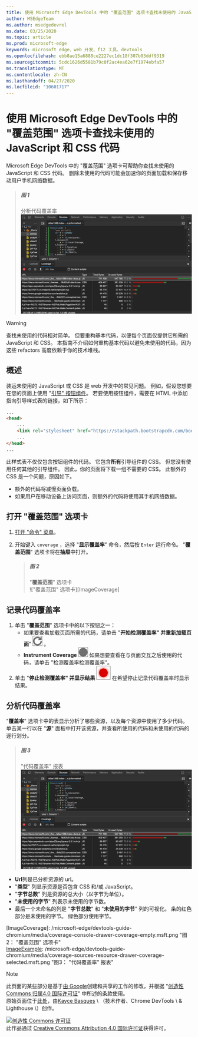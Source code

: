 ```yaml
---
title: 使用 Microsoft Edge DevTools 中的 "覆盖范围" 选项卡查找未使用的 JavaScript 和 CSS 代码
author: MSEdgeTeam
ms.author: msedgedevrel
ms.date: 03/25/2020
ms.topic: article
ms.prod: microsoft-edge
keywords: microsoft edge、web 开发、f12 工具、devtools
ms.openlocfilehash: ebb8ae15a6888ce2227ec1dc18f307b03ddf9319
ms.sourcegitcommit: 5cdc1626d5581b79c0f2ac4ea62e7f1974ebfa57
ms.translationtype: MT
ms.contentlocale: zh-CN
ms.lasthandoff: 04/27/2020
ms.locfileid: "10601717"
---
```

<!-- Copyright Kayce Basques 

   Licensed under the Apache License, Version 2.0 (the "License");
   you may not use this file except in compliance with the License.
   You may obtain a copy of the License at

       https://www.apache.org/licenses/LICENSE-2.0

   Unless required by applicable law or agreed to in writing, software
   distributed under the License is distributed on an "AS IS" BASIS,
   WITHOUT WARRANTIES OR CONDITIONS OF ANY KIND, either express or implied.
   See the License for the specific language governing permissions and
   limitations under the License.  -->





# 使用 Microsoft Edge DevTools 中的 "覆盖范围" 选项卡查找未使用的 JavaScript 和 CSS 代码   



Microsoft Edge DevTools 中的 "覆盖范围" 选项卡可帮助你查找未使用的 JavaScript 和 CSS 代码。  删除未使用的代码可能会加速你的页面加载和保存移动用户手机网络数据。  

> ##### 图 1  
> 分析代码覆盖率  
> ![分析代码覆盖率][ImageExample]  

> [!WARNING]
> 查找未使用的代码相对简单。  但要重构基本代码，以便每个页面仅提供它所需的 JavaScript 和 CSS。  本指南不介绍如何重构基本代码以避免未使用的代码，因为这些 refactors 高度依赖于你的技术堆栈。  

## 概述   

装运未使用的 JavaScript 或 CSS 是 web 开发中的常见问题。  例如，假设您想要在您的页面上使用 "[引导" 按钮组件][BootstrapButtons]。  若要使用按钮组件，需要在 HTML 中添加指向引导样式表的链接，如下所示：  

```html
...
<head>
    ...
    <link rel="stylesheet" href="https://stackpath.bootstrapcdn.com/bootstrap/4.3.1/css/bootstrap.min.css" integrity="sha384-ggOyR0iXCbMQv3Xipma34MD+dH/1fQ784/j6cY/iJTQUOhcWr7x9JvoRxT2MZw1T" crossorigin="anonymous">
    ...
</head>
...
```  

此样式表不仅仅包含按钮组件的代码。  它包含**所有**引导组件的 CSS。  但您没有使用任何其他的引导组件。  因此，你的页面将下载一组不需要的 CSS。  此额外的 CSS 是一个问题，原因如下。  

*   额外的代码将减慢页面负载。  <!--See [Render-Blocking CSS][render].  -->  
*   如果用户在移动设备上访问页面，则额外的代码将使用其手机网络数据。  

<!--[render]: /web/fundamentals/performance/critical-rendering-path/render-blocking-css  -->  

## 打开 "覆盖范围" 选项卡   

1.  [打开 "命令" 菜单][DevToolsCommandMenu]。  
1.  开始键入 `coverage` ，选择 "**显示覆盖率**" 命令，然后按 `Enter` 运行命令。  "**覆盖范围**" 选项卡将在**抽屉**中打开。  

    > ##### 图 2  
    > "**覆盖范围**" 选项卡  
    > !["覆盖范围" 选项卡][ImageCoverage]  

## 记录代码覆盖率   

1.  单击 "**覆盖范围**" 选项卡中的以下按钮之一：  
    *   如果要查看加载页面所需的代码，请单击 "**开始检测覆盖率" 并重新加载页面**" ![ 开始检测覆盖率" 和 "重新加载页面" ][ImageReloadIcon] 。  
    *   **Instrument Coverage** ![ ][ImageRecordIcon] 如果想要查看在与页面交互之后使用的代码，请单击 "检测覆盖率检测覆盖率"。  
1.  单击 "**停止检测覆盖率" 并显示结果** ![ 停止检测覆盖率，并 ][ImageStopIcon] 在希望停止记录代码覆盖率时显示结果。  

## 分析代码覆盖率   

"**覆盖率**" 选项卡中的表显示分析了哪些资源，以及每个资源中使用了多少代码。 单击某一行以在 "**源**" 面板中打开该资源，并查看所使用的代码和未使用的代码的逐行划分。  

> ##### 图 3  
> "代码覆盖率" 报表  
> !["代码覆盖率" 报表][ImageExample]  

*   **Url**列是已分析资源的 url。  
*   "**类型**" 列显示资源是否包含 CSS 和/或 JavaScript。  
*   "**字节总数**" 列是资源的总大小（以字节为单位）。  
*   "**未使用的字节**" 列表示未使用的字节数。  
*   最后一个未命名的列是 "**字节总数**" 和 "**未使用的字节**" 列的可视化。  条的红色部分是未使用的字节。  绿色部分使用字节。  

 



<!-- image links -->  

[ImageReloadIcon]: /microsoft-edge/devtools-guide-chromium/media/reload-icon.msft.png  
[ImageRecordIcon]: /microsoft-edge/devtools-guide-chromium/media/record-icon.msft.png  
[ImageStopIcon]: /microsoft-edge/devtools-guide-chromium/media/stop-icon.msft.png  

[ImageExample]: /microsoft-edge/devtools-guide-chromium/media/coverage-sources-resource-drawer-coverage.msft.png "图1：分析代码覆盖率"  
[ImageCoverage]: /microsoft-edge/devtools-guide-chromium/media/coverage-console-drawer-coverage-empty.msft.png "图2： "覆盖范围" 选项卡"  
[ImageExample]: /microsoft-edge/devtools-guide-chromium/media/coverage-sources-resource-drawer-coverage-selected.msft.png "图3： "代码覆盖率" 报表"  

<!-- links -->  

[DevToolsCommandMenu]: /microsoft-edge/devtools-guide-chromium/command-menu/index "通过 Microsoft Edge DevTools 命令菜单运行命令"  

[BootstrapButtons]: https://getbootstrap.com/docs/4.3/components/buttons "按钮-引导"  

> [!NOTE]
> 此页面的某些部分是基于[由 Google][GoogleSitePolicies]创建和共享的工作的修改，并根据 "[创造性 Commons 归属4.0 国际许可证][CCA4IL]" 中所述的条款使用。  
> 原始页面位于[此处](https://developers.google.com/web/tools/chrome-devtools/coverage/index)，由[Kayce Basques][KayceBasques] \ （技术作者、Chrome DevTools \ & Lighthouse \）创作。  

[![创造性 Commons 许可证][CCby4Image]][CCA4IL]  
此作品通过 [Creative Commons Attribution 4.0 国际许可证][CCA4IL]获得许可。  

[CCA4IL]: https://creativecommons.org/licenses/by/4.0  
[CCby4Image]: https://i.creativecommons.org/l/by/4.0/88x31.png  
[GoogleSitePolicies]: https://developers.google.com/terms/site-policies  
[KayceBasques]: https://developers.google.com/web/resources/contributors/kaycebasques  
